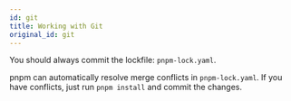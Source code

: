 ```yaml
---
id: git
title: Working with Git
original_id: git
---
```


You should always commit the lockfile: `pnpm-lock.yaml`.

pnpm can automatically resolve merge conflicts in `pnpm-lock.yaml`. If you have conflicts, just run `pnpm install` and commit the changes.
